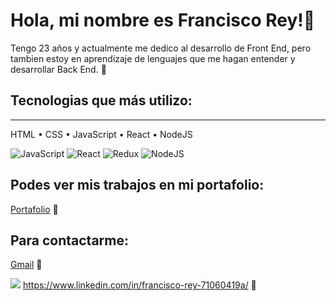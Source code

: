 # Hola, mi nombre es Francisco Rey!👋

Tengo 23 años y actualmente me dedico al desarrollo de Front End, pero tambien estoy en aprendizaje de lenguajes que me hagan entender y desarrollar Back End. 🥳

## Tecnologias que más utilizo:
---
<p>   HTML • CSS • JavaScript • React • NodeJS</p>

<div display='flex'
     <img width="8%" alt="HTML" src="https://upload.wikimedia.org/wikipedia/commons/thumb/6/61/HTML5_logo_and_wordmark.svg/230px-HTML5_logo_and_wordmark.svg.png" />

    
![JavaScript](https://img.shields.io/badge/JavaScript-%23323330.svg?style=flat&logo=Javascript&logoColor=%23F7DF1E) ![React](https://img.shields.io/badge/React-%2320232a.svg?style=flat&logo=React&logoColor=%2361DAFB) ![Redux](https://img.shields.io/badge/Redux-%23593d88.svg?style=flat&logo=redux&logoColor=white) ![NodeJS](https://img.shields.io/badge/Node.js-6DA55F?style=flat&logo=Node.js&logoColor=white) 
</div>

## Podes ver mis trabajos en mi portafolio:

[Portafolio](https://portafolio-react-fawn.vercel.app/) 👷

## Para contactarme:

[Gmail](reyfrancisco98@hotmail.com) 📧


<img src="https://img.shields.io/badge/LinkedIn-blue.svg?style=flat&logo=LinkedIn&logoColor=%blue" /> https://www.linkedin.com/in/francisco-rey-71060419a/ 🔗


